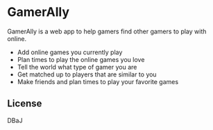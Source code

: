 GamerAlly
=========

GamerAlly is a web app to help gamers find other gamers to play with online.

  - Add online games you currently play
  - Plan times to play the online games you love
  - Tell the world what type of gamer you are
  - Get matched up to players that are similar to you
  - Make friends and plan times to play your favorite games

License
----
DBaJ
